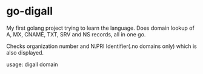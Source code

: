 # go-digall

My first golang project trying to learn the language. Does domain lookup of A, MX, CNAME, TXT, SRV and NS records, all in one go.

Checks organization number and N.PRI Identifier(.no domains only) which is also displayed.

usage: digall domain

